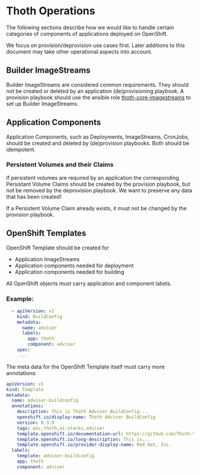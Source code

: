 # Thoth Operations

The following sections describe how we would like to handle certain categories of components of applications deployed on OpenShift.

We focus on provision/deprovision use cases first. Later additions to this document may take other operational aspects into account.

## Builder ImageStreams

Builder ImageStreams are considered common requirements. They should not be created or deleted by an application (de)provisioning playbook. A provision playbook should use the ansible role [thoth-core-imagestreams](https://galaxy.ansible.com/thoth-station/thoth-core-imagestreams) to set up Builder ImageStreams.

## Application Components

Application Components, such as Deployments, ImageStreams, CronJobs, should be created and deleted by (de)provision playbooks. Both should be idempotent.

### Persistent Volumes and their Claims

If persistent volumes are required by an application the corresponding Persistant Volume Claims should be created by the provision playbook, but not be removed by the deprovision playbook. We want to preserve any data that has been created!

If a Persistent Volume Claim already exists, it must not be changed by the provision playbook.

## OpenShift Templates

OpenShift Template should be created for

* Application ImageStreams
* Application components needed for deployment
* Application components needed for building

All OpenShift objects must carry application and component labels. 

### Example:

```yaml
  - apiVersion: v1
    kind: BuildConfig
    metadata:
      name: adviser
      labels:
        app: thoth
        component: adviser
    spec:
     ...
```

The meta data for the OpenShift Template itself must carry more annotations:

```yaml
apiVersion: v1
kind: Template
metadata:
  name: adviser-buildconfig
  annotations:
    description: This is Thoth Adviser BuildConfig...
    openshift.io/display-name: Thoth Adviser BuildConfig
    version: 0.3.0
    tags: poc,thoth,ai-stacks,adviser
    template.openshift.io/documentation-url: https://github.com/Thoth-Station
    template.openshift.io/long-description: This is...
    template.openshift.io/provider-display-name: Red Hat, Inc.
  labels:
    template: adviser-buildconfig
    app: thoth
    component: adviser
```
